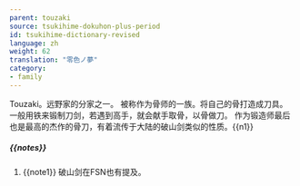 ```yaml
---
parent: touzaki
source: tsukihime-dokuhon-plus-period
id: tsukihime-dictionary-revised
language: zh
weight: 62
translation: "零色ノ夢"
category:
- family
---
```


Touzaki。远野家的分家之一。
被称作为骨师的一族。将自己的骨打造成刀具。
一般用铁来锻制刀剑，若遇到高手，就会献手取骨，以骨做刀。
作为锻造师最后也是最高的杰作的骨刀，有着流传于大陆的破山剑类似的性质。{{n1}}

##### {{notes}}

1. {{note1}} 破山剑在FSN也有提及。
